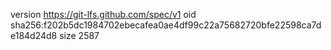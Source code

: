version https://git-lfs.github.com/spec/v1
oid sha256:f202b5dc1984702ebecafea0ae4df99c22a75682720bfe22598ca7de184d24d8
size 2587
